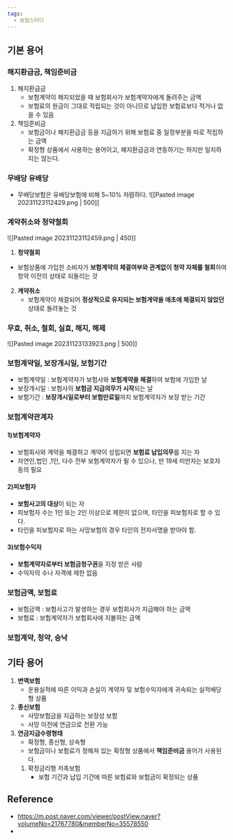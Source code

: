 ```yaml
---
tags:
  - 보험스터디
---
```


## 기본 용어
### 해지환급금, 책임준비금
1. 해지환급금
	- 보험계약이 해지되었을 때 보험회사가 보험계약자에게 돌려주는 금액
	- 보험료의 원금이 그대로 적립되는 것이 아니므로 납입한 보험료보다 적거나 없을 수 있음 
2. 책임준비금
	- 보험금이나 해지환급금 등을 지급하기 위해 보험료 중 일정부분을 따로 적립하는 금액 
	- 확정형 상품에서 사용하는 용어이고, 해지환급금과 연동하기는 하지만 일치하지는 않는다. 
### 무배당 유배당
- 무배당보험은 유배당보험에 비해 5~10% 저렴하다. 
![[Pasted image 20231123112429.png | 500]]

### 계약취소와 청약철회
![[Pasted image 20231123112459.png | 450]]

1. **청약철회** 
  - 보험상품에 가입한 소비자가 **보험계약의 체결여부와 관계없이 청약 자체를 철회**하여 청약 이전의 상태로 되돌리는 것 
2. **계약취소**
   - 보험계약이 체결되어 **정상적으로 유지되는 보험계약을 애초에 체결되지 않았던** 상태로 돌려놓는 것 

### 무효, 취소, 철회, 실효, 해지, 해제
![[Pasted image 20231123133923.png | 500]]


### 보험계약일, 보장개시일, 보험기간
- 보험계약일 : 보험계약자가 보험사와 **보험계약을 체결**하여 보험에 가입한 날 
- 보장개시일 : 보험사의 **보험금 지급의무가 시작**되는 날 
- 보험기간 : **보장개시일로부터 보험만료일**까지 보험계약자가 보장 받는 기간 

### 보험계약관계자
#### 1)보험계약자
- 보험회사와 계약을 체결하고 계약이 성립되면 **보험료 납입의무**를 지는 자
- 자연인,법인 ,1인, 다수 전부 보험계약자가 될 수 있으나, 만 19세 미만자는 보호자 동의 필요 
#### 2)피보험자
- **보험사고의 대상**이 되는 자
- 피보험자 수는 1인 또는 2인 이상으로 제한이 없으며, 타인을 피보험자로 할 수 있다. 
- 타인을 피보험자로 하는 사망보험의 경우 타인의 전자서명을 받아야 함.
#### 3)보험수익자
- **보험계약자로부터 보험금청구권**을 지정 받은 사람 
- 수익자의 수나 자격에 제한 없음 
### 보험금액, 보험료
- 보험금액 : 보험사고가 발생하는 경우 보험회사가 지급해야 하는 금액
- 보험료 : 보험계약자가 보험회사에 지불하는 금액

### 보험계약, 청약, 승낙
## 기타 용어

1. **변액보험** 
	- 운용실적에 따른 이익과 손실이 계약자 및 보험수익자에게 귀속되는 실적배당형 상품
2. **종신보험**
	- 사망보험금을 지급하는 보장성 보함 
	- 사망 이전에 연금으로 전환 가능
3. **연금지급수령형태**
	- 확정형, 종신형, 상속형 
	- 보험금이나 보험료가 정해져 있는 확정형 상품에서 **책임준비금** 용어가 사용된다.
	1. 확정금리형 저축보험 
		- 보험 기간과 납입 기간에 따른 보험료와 보험금이 확정되는 상품 


## Reference

- https://m.post.naver.com/viewer/postView.naver?volumeNo=21767780&memberNo=35578550
- 